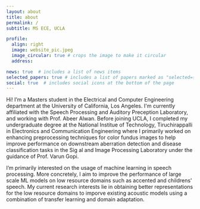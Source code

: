 ```yaml
---
layout: about
title: about
permalink: /
subtitle: MS ECE, UCLA

profile:
  align: right
  image: website_pic.jpeg
  image_circular: true # crops the image to make it circular
  address: 

news: true  # includes a list of news items
selected_papers: true # includes a list of papers marked as "selected={true}"
social: true  # includes social icons at the bottom of the page
---
```


Hi! I’m a Masters student in the Electrical and Computer Engineering department at the University of California, Los Angeles. I'm currently affiliated with the Speech Processing and Auditory Preception Laboratory, and working with Prof. Abeer Alwan. Before joining UCLA, I completed my undergraduate degree at the National Institue of Technology, Tiruchirappalli in Electronics and Communication Engineering where I primarily worked on enhancing preprocessing techniques for color fundus images to help improve performance on downstream aberration detection and disease classification tasks in the Sig al and Image Processing Laboratory under the guidance of Prof. Varun Gopi.

 I’m primarily interested on the usage of machine learning in speech processing. More concretely, I aim to improve the performance of large scale ML models on low resource domains such as accented and childrens' speech. My current research interests lie in obtaining better representations for the low resource domains to imporve existing acoustic models using a combination of transfer learning and domain adaptation.
